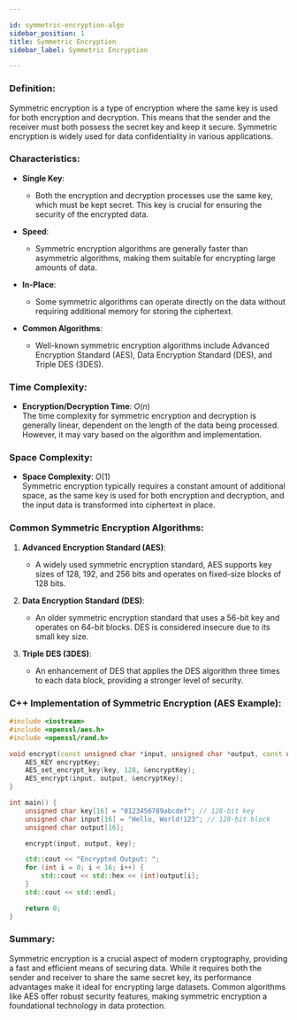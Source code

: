 ```yaml
---

id: symmetric-encryption-algo  
sidebar_position: 1  
title: Symmetric Encryption  
sidebar_label: Symmetric Encryption  

---
```


### Definition:

Symmetric encryption is a type of encryption where the same key is used for both encryption and decryption. This means that the sender and the receiver must both possess the secret key and keep it secure. Symmetric encryption is widely used for data confidentiality in various applications.

### Characteristics:

- **Single Key**:
  - Both the encryption and decryption processes use the same key, which must be kept secret. This key is crucial for ensuring the security of the encrypted data.

- **Speed**:
  - Symmetric encryption algorithms are generally faster than asymmetric algorithms, making them suitable for encrypting large amounts of data.

- **In-Place**:
  - Some symmetric algorithms can operate directly on the data without requiring additional memory for storing the ciphertext.

- **Common Algorithms**:
  - Well-known symmetric encryption algorithms include Advanced Encryption Standard (AES), Data Encryption Standard (DES), and Triple DES (3DES).

### Time Complexity:

- **Encryption/Decryption Time**: $O(n)$  
  The time complexity for symmetric encryption and decryption is generally linear, dependent on the length of the data being processed. However, it may vary based on the algorithm and implementation.

### Space Complexity:

- **Space Complexity**: $O(1)$  
  Symmetric encryption typically requires a constant amount of additional space, as the same key is used for both encryption and decryption, and the input data is transformed into ciphertext in place.

### Common Symmetric Encryption Algorithms:

1. **Advanced Encryption Standard (AES)**:
   - A widely used symmetric encryption standard, AES supports key sizes of 128, 192, and 256 bits and operates on fixed-size blocks of 128 bits.

2. **Data Encryption Standard (DES)**:
   - An older symmetric encryption standard that uses a 56-bit key and operates on 64-bit blocks. DES is considered insecure due to its small key size.

3. **Triple DES (3DES)**:
   - An enhancement of DES that applies the DES algorithm three times to each data block, providing a stronger level of security.

### C++ Implementation of Symmetric Encryption (AES Example):

```cpp
#include <iostream>
#include <openssl/aes.h>
#include <openssl/rand.h>

void encrypt(const unsigned char *input, unsigned char *output, const unsigned char *key) {
    AES_KEY encryptKey;
    AES_set_encrypt_key(key, 128, &encryptKey);
    AES_encrypt(input, output, &encryptKey);
}

int main() {
    unsigned char key[16] = "0123456789abcdef"; // 128-bit key
    unsigned char input[16] = "Hello, World!123"; // 128-bit block
    unsigned char output[16];

    encrypt(input, output, key);

    std::cout << "Encrypted Output: ";
    for (int i = 0; i < 16; i++) {
        std::cout << std::hex << (int)output[i];
    }
    std::cout << std::endl;

    return 0;
}
```

### Summary:

Symmetric encryption is a crucial aspect of modern cryptography, providing a fast and efficient means of securing data. While it requires both the sender and receiver to share the same secret key, its performance advantages make it ideal for encrypting large datasets. Common algorithms like AES offer robust security features, making symmetric encryption a foundational technology in data protection.
